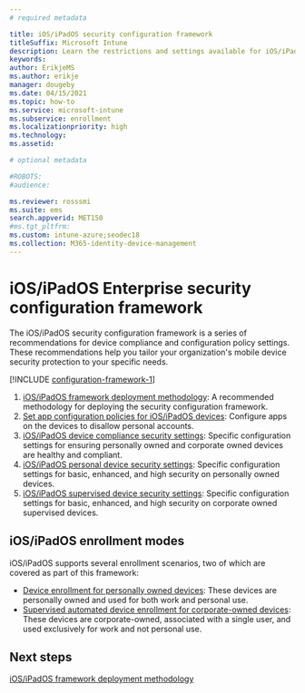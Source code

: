 ```yaml
---
# required metadata

title: iOS/iPadOS security configuration framework
titleSuffix: Microsoft Intune
description: Learn the restrictions and settings available for iOS/iPadOS device  security.
keywords:
author: ErikjeMS
ms.author: erikje
manager: dougeby
ms.date: 04/15/2021
ms.topic: how-to
ms.service: microsoft-intune
ms.subservice: enrollment
ms.localizationpriority: high
ms.technology:
ms.assetid: 

# optional metadata

#ROBOTS:
#audience:

ms.reviewer: rosssmi
ms.suite: ems
search.appverid: MET150
#ms.tgt_pltfrm:
ms.custom: intune-azure;seodec18
ms.collection: M365-identity-device-management
---
```


# iOS/iPadOS Enterprise security configuration framework

The iOS/iPadOS security configuration framework is a series of recommendations for device compliance and configuration policy settings. These recommendations help you tailor your organization's mobile device security protection to your specific needs.

[!INCLUDE [configuration-framework-1](../includes/configuration-framework-1.md)]

1. [iOS/iPadOS framework deployment methodology](ios-ipados-framework-deployment-methodology.md): A recommended methodology for deploying the security configuration framework.
2. [Set app configuration policies for iOS/iPadOS devices](ios-ipados-app-configuration-policies.md): Configure apps on the devices to disallow personal accounts.
3. [iOS/iPadOS device compliance security settings](ios-ipados-device-compliance-security-settings.md): Specific configuration settings for ensuring personally owned and corporate owned devices are healthy and compliant.  
4. [iOS/iPadOS personal device security settings](ios-ipados-personal-device-security-settings.md): Specific configuration settings for basic, enhanced, and high security on personally owned devices.
5. [iOS/iPadOS supervised device security settings](ios-ipados-supervised-devise-security-settings.md): Specific configuration settings for basic, enhanced, and high security on corporate owned supervised devices.

## iOS/iPadOS enrollment modes

iOS/iPadOS supports several enrollment scenarios, two of which are covered as part of this framework:

- [Device enrollment for personally owned devices](): These devices are personally owned and used for both work and personal use.
- [Supervised automated device enrollment for corporate-owned devices](): These devices are corporate-owned, associated with a single user, and used exclusively for work and not personal use.

## Next steps

[iOS/iPadOS framework deployment methodology](ios-ipados-framework-deployment-methodology.md)